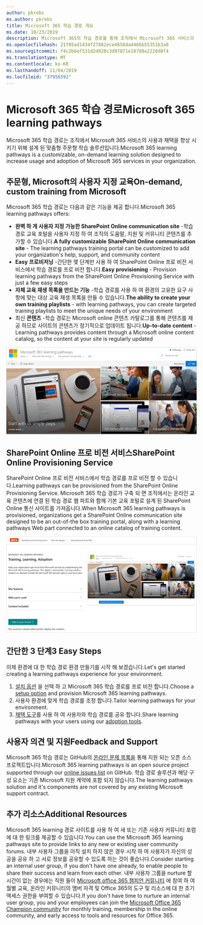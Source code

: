 ```yaml
---
author: pkrebs
ms.author: pkrebs
title: Microsoft 365 학습 경로 개요
ms.date: 10/23/2019
description: Microsoft 365의 학습 경로를 통해 조직에서 Microsoft 365 서비스의 사용 및 채택 속도를 향상 시키는 방법을 알아봅니다. 학습 경로에는 사용자 지정 SharePoint online 웹 파트 및 Microsoft 365 테 넌 트로 쉽게 프로 비전 되는 최신 SharePoint Online communications 교육 사이트가 포함 됩니다.
ms.openlocfilehash: 21f85ad1434f27882ece4658dad466b55351b3a8
ms.sourcegitcommit: f4c2b6ef531d2d820c3d97871e187d0a2220d8f4
ms.translationtype: MT
ms.contentlocale: ko-KR
ms.lasthandoff: 11/04/2019
ms.locfileid: "37956592"
---
```

# <a name="microsoft-365-learning-pathways"></a><span data-ttu-id="543d9-104">Microsoft 365 학습 경로</span><span class="sxs-lookup"><span data-stu-id="543d9-104">Microsoft 365 learning pathways</span></span> 
<span data-ttu-id="543d9-105">Microsoft 365 학습 경로는 조직에서 Microsoft 365 서비스의 사용과 채택을 향상 시키기 위해 설계 된 맞춤형 주문형 학습 솔루션입니다.</span><span class="sxs-lookup"><span data-stu-id="543d9-105">Microsoft 365 learning pathways is a customizable, on-demand learning solution designed to increase usage and adoption of Microsoft 365 services in your organization.</span></span>   

## <a name="on-demand-custom-training-from-microsoft"></a><span data-ttu-id="543d9-106">주문형, Microsoft의 사용자 지정 교육</span><span class="sxs-lookup"><span data-stu-id="543d9-106">On-demand, custom training from Microsoft</span></span>

<span data-ttu-id="543d9-107">Microsoft 365 학습 경로는 다음과 같은 기능을 제공 합니다.</span><span class="sxs-lookup"><span data-stu-id="543d9-107">Microsoft 365 learning pathways offers:</span></span>

- <span data-ttu-id="543d9-108">**완벽 하 게 사용자 지정 가능한 SharePoint Online communication site** -학습 경로 교육 포털을 사용자 지정 하 여 조직의 도움말, 지원 및 커뮤니티 콘텐츠를 추가할 수 있습니다.</span><span class="sxs-lookup"><span data-stu-id="543d9-108">**A fully customizable SharePoint Online communication site** - The learning pathways training portal can be customized to add your organization's help, support, and community content</span></span>
- <span data-ttu-id="543d9-109">**Easy 프로비저닝** -간단한 몇 단계만 사용 하 여 SharePoint Online 프로 비전 서비스에서 학습 경로를 프로 비전 합니다.</span><span class="sxs-lookup"><span data-stu-id="543d9-109">**Easy provisioning** - Provision learning pathways from the SharePoint Online Provisioning Service with just a few easy steps</span></span>
- <span data-ttu-id="543d9-110">**자체 교육 재생 목록을 만드는 기능** -학습 경로를 사용 하 여 환경의 고유한 요구 사항에 맞는 대상 교육 재생 목록을 만들 수 있습니다.</span><span class="sxs-lookup"><span data-stu-id="543d9-110">**The ability to create your own training playlists** - with learning pathways, you can create targeted training playlists to meet the unique needs of your environment</span></span>
- <span data-ttu-id="543d9-111">최신 **콘텐츠** -학습 경로는 Microsoft online 콘텐츠 카탈로그를 통해 콘텐츠를 제공 하므로 사이트의 콘텐츠가 정기적으로 업데이트 됩니다.</span><span class="sxs-lookup"><span data-stu-id="543d9-111">**Up-to-date content** - Learning pathways provides content through a Microsoft online content catalog, so the content at your site is regularly updated</span></span>

![cg-introducing-.png](media/cg-introducing.png)

## <a name="sharepoint-online-provisioning-service"></a><span data-ttu-id="543d9-113">SharePoint Online 프로 비전 서비스</span><span class="sxs-lookup"><span data-stu-id="543d9-113">SharePoint Online Provisioning Service</span></span> 
<span data-ttu-id="543d9-114">SharePoint Online 프로 비전 서비스에서 학습 경로를 프로 비전 할 수 있습니다.</span><span class="sxs-lookup"><span data-stu-id="543d9-114">Learning pathways can be provisioned from the SharePoint Online Provisioning Service.</span></span> <span data-ttu-id="543d9-115">Microsoft 365 학습 경로가 구축 되 면 조직에서는 온라인 교육 콘텐츠에 연결 된 학습 경로 웹 파트와 함께 기본 교육 포털로 설계 된 SharePoint Online 통신 사이트를 가져옵니다.</span><span class="sxs-lookup"><span data-stu-id="543d9-115">When Microsoft 365 learning pathways is provisioned, organizations get a SharePoint Online communication site designed to be an out-of-the box training portal, along with a learning pathways Web part connected to an online catalog of training content.</span></span> 

![cg-provision-.png](media/cg-provision.png)

## <a name="3-easy-steps"></a><span data-ttu-id="543d9-117">간단한 3 단계</span><span class="sxs-lookup"><span data-stu-id="543d9-117">3 Easy Steps</span></span>
<span data-ttu-id="543d9-118">이제 환경에 대 한 학습 경로 환경 만들기를 시작 해 보겠습니다.</span><span class="sxs-lookup"><span data-stu-id="543d9-118">Let's get started creating a learning pathways experience for your environment.</span></span>
1. <span data-ttu-id="543d9-119">[설치 옵션](custom_setupoptions.md) 을 선택 하 고 Microsoft 365 학습 경로를 프로 비전 합니다.</span><span class="sxs-lookup"><span data-stu-id="543d9-119">Choose a [setup option](custom_setupoptions.md) and provision Microsoft 365 learning pathways.</span></span>  
2. <span data-ttu-id="543d9-120">사용자 환경에 맞게 학습 경로를 조정 합니다.</span><span class="sxs-lookup"><span data-stu-id="543d9-120">Tailor learning pathways for your environment.</span></span>
3. <span data-ttu-id="543d9-121">[채택 도구](driveadoption.md)를 사용 하 여 사용자와 학습 경로를 공유 합니다.</span><span class="sxs-lookup"><span data-stu-id="543d9-121">Share learning pathways with your users using our [adoption tools](driveadoption.md).</span></span>

## <a name="feedback-and-support"></a><span data-ttu-id="543d9-122">사용자 의견 및 지원</span><span class="sxs-lookup"><span data-stu-id="543d9-122">Feedback and Support</span></span>

<span data-ttu-id="543d9-123">Microsoft 365 학습 경로는 GitHub의 [온라인 문제 목록을](https://aka.ms/CustomLearningHelp) 통해 지원 되는 오픈 소스 프로젝트입니다.</span><span class="sxs-lookup"><span data-stu-id="543d9-123">Microsoft 365 learning pathways is an open source project supported through our [online issues list](https://aka.ms/CustomLearningHelp) on GitHub.</span></span> <span data-ttu-id="543d9-124">학습 경로 솔루션과 해당 구성 요소는 기존 Microsoft 지원 계약에 포함 되지 않습니다.</span><span class="sxs-lookup"><span data-stu-id="543d9-124">The learning pathways solution and it's components are not covered by any existing Microsoft support contract.</span></span>  

## <a name="additional-resources"></a><span data-ttu-id="543d9-125">추가 리소스</span><span class="sxs-lookup"><span data-stu-id="543d9-125">Additional Resources</span></span>
<span data-ttu-id="543d9-126">Microsoft 365 learning 경로 사이트를 사용 하 여 새 또는 기존 사용자 커뮤니티 포럼에 대 한 링크를 제공할 수 있습니다.</span><span class="sxs-lookup"><span data-stu-id="543d9-126">You can use the Microsoft 365 learning pathways site to provide links to any new or existing user community forums.</span></span> <span data-ttu-id="543d9-127">내부 사용자 그룹을 아직 설치 하지 않은 경우 시작 하 여 사용자가 자신의 성공을 공유 하 고 서로 정보를 공유할 수 있도록 하는 것이 좋습니다.</span><span class="sxs-lookup"><span data-stu-id="543d9-127">Consider starting an internal user group, if you don't have one already, to enable people to share their success and learn from each other.</span></span>  <span data-ttu-id="543d9-128">내부 사용자 그룹을 nurture 할 시간이 없는 경우에는 직원 들이 [Microsoft office 365 챔피언 커뮤니티](https://aka.ms/O365Champions) 에 참여 하 여 월별 교육, 온라인 커뮤니티의 멤버 자격 및 Office 365의 도구 및 리소스에 대 한 초기 액세스 권한을 부여할 수 있습니다.</span><span class="sxs-lookup"><span data-stu-id="543d9-128">If you don't have time to nurture an internal user group, you and your employees can join the [Microsoft Office 365 Champion community](https://aka.ms/O365Champions) for monthly training, membership in the online community, and early access to tools and resources for Office 365.</span></span>